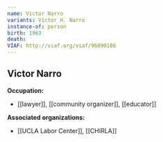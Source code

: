 ```yaml
---
name: Victor Narro
variants: Victor H. Narro
instance-of: person
birth: 1963
death: 
VIAF: http://viaf.org/viaf/96890186
---
```

## Victor Narro

**Occupation:** 
- [[lawyer]], [[community organizer]], [[educator]]

**Associated organizations:** 
- [[UCLA Labor Center]], [[CHIRLA]]
